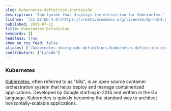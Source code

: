 ```yaml
---
slug: kubernetes-definition-shortguide
description: 'Shortguide that displays the definition for Kubernetes.'
license: '[CC BY-ND 4.0](https://creativecommons.org/licenses/by-nd/4.0)'
published: 2019-07-12
title: Kubernetes Definition
keywords: []
headless: true
show_on_rss_feed: false
aliases: ['/kubernetes-shortguide-definitions/kubernetes-definition-shortguide/']
contributors: ["Linode"]
---
```


### Kubernetes

[Kubernetes](https://kubernetes.io), often referred to as "k8s", is an open source container orchestration system that helps deploy and manage containerized applications. Developed by Google starting in 2014 and written in the Go language, Kubernetes is quickly becoming the standard way to architect horizontally-scalable applications.
